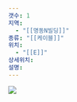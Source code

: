 ```yaml
---
갯수: 1
지역:
  - "[[명동N빌딩]]"
종류: "[[케이블]]"
위치:
  - "[[E]]"
상세위치: 
설명:
---
```


![](http://192.168.50.22/devices/240822_IMG_0016.jpg)

